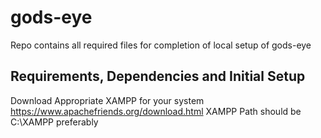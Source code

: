 # gods-eye
Repo contains all required files for completion of local setup of gods-eye

## Requirements, Dependencies and Initial Setup

Download Appropriate XAMPP for your system https://www.apachefriends.org/download.html
XAMPP Path should be C:\XAMPP preferably
